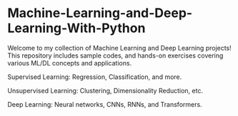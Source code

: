 # Machine-Learning-and-Deep-Learning-With-Python

Welcome to my collection of Machine Learning and Deep Learning projects! This repository includes sample codes, and hands-on exercises covering various ML/DL concepts and applications.


Supervised Learning: Regression, Classification, and more.

Unsupervised Learning: Clustering, Dimensionality Reduction, etc.

Deep Learning: Neural networks, CNNs, RNNs, and Transformers.
